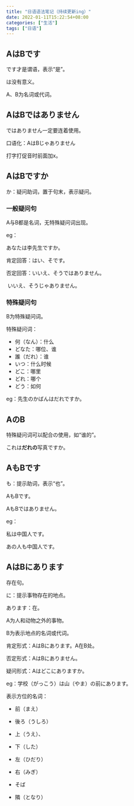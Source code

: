 ```yaml
---
title: "日语语法笔记（持续更新ing）"
date: 2022-01-11T15:22:54+08:00
categories: ["生活"]
tags: ["日语"]
---
```


## AはBです

です才是谓语，表示“是”。

は没有意义。

A、B为名词或代词。

## AはBではありません

ではありません一定要连着使用。

口语化：AはBじゃありません

打字打促音时前面加x。

## AはBですか

か：疑问助词，置于句末，表示疑问。

### 一般疑问句

A与B都是名词，无特殊疑问词出现。

eg：

あなたは李先生ですか。

肯定回答：はい、そです。

否定回答：いいえ、そうではありません。

​						 いいえ、そうじゃありません。

### 特殊疑问句

B为特殊疑问词。

特殊疑问词：

- 何（なん）：什么
- どなた：哪位、谁
- 誰（だれ）：谁
- いつ：什么时候
- どこ：哪里
- どれ：哪个
- どう：如何

eg：先生のかばんはだれですか。

## AのB

特殊疑问词可以配合の使用，如“谁的”。

これは**だれの**写真ですか。

## AもBです

も：提示助词，表示“也”。

AもBです。

AもBではありません。



eg：

私は中国人です。

あの人も中国人です。

## AはBにあります

存在句。

に：提示事物存在的地点。

あります：在。

A为人和动物之外的事物。

B为表示地点的名词或代词。



肯定形式：AはBにあります。A在B处。

否定形式：AはBにありません。

疑问形式：Aはどこにありますか。



eg：学校（がっこう）は山（やま）の前にあります。



表示方位的名词：

- 前（まえ）

- 後ろ（うしろ）
- 上（うえ）、
- 下（した）
- 左（ひだり）
- 右（みぎ）
- そば
- 隣（となり）

